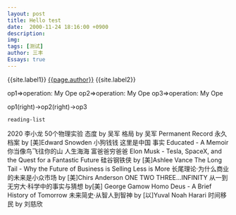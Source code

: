 ```yaml
---
layout: post
title: Hello test
date:  2000-11-24 18:16:00 +0900
description:
img: 
tags: [测试]
author: 三丰
Essays: true
---
```

{{site.label1}} <a href="/about">{{page.author}}</a> {{site.label2}}


op1=>operation: My Ope
op2=>operation: My Ope
op3=>operation: My Ope

op1(right)->op2(right)->op3

    reading-list
    
2020
李小龙
50个物理实验
态度 by 吴军
格局 by 吴军
Permanent Record 永久档案 by [美]Edward Snowden
小狗钱钱
这里是中国
事实
Educated - A Memoir 你当像鸟飞往你的山
人生海海
富爸爸穷爸爸
Elon Musk - Tesla, SpaceX, and the Quest for a Fantastic Future 硅谷钢铁侠 by [美]Ashlee Vance
The Long Tail - Why the Future of Business is Selling Less is More 长尾理论·为什么商业的未来是小众市场 by [美]Chirs Anderson
ONE TWO THREE...INFINITY 从一到无穷大·科学中的事实与猜想 by[美] George Gamow
Homo Deus - A Brief History of Tomorrow 未来简史·从智人到智神 by [以]Yuval Noah Harari
时间移民 by 刘慈欣
